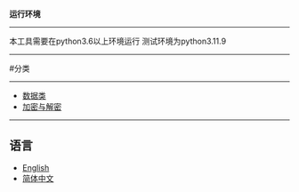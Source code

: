 **运行环境**
***
本工具需要在python3.6以上环境运行
测试环境为python3.11.9
***

#分类
***
- [数据类](data)
 - [加密与解密](Encryption_decryption)
***
## 语言

- [English](README.md)
- [简体中文](README_zh-CN.md)